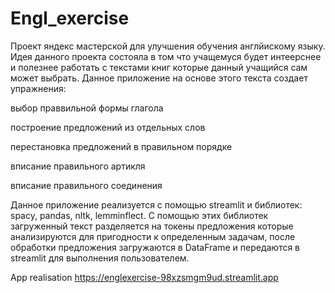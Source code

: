 # Engl_exercise
Проект яндекс мастерской для улучшения обучения англйискому языку. Идея данного проекта состояла в том что учащемуся будет интеерснее и полезнее работать с текстами книг которые данный учащийся сам может выбрать. Данное приложение на основе этого текста создает упражнения:

выбор праввильной формы глагола

построение предложений из отдельных слов

перестановка предложений в правильном порядке

вписание правильного артикля

вписание правильного соединения

Данное приложение реализуется с помощью streamlit и библиотек: spacy, pandas, nltk, lemminflect. С помощью этих библиотек загруженный текст разделяется на токены предложения которые анализируются для пригодности к определенным задачам, после обработки предложения загружаются в DataFrame и передаются в streamlit для выполнения пользователем. 

App realisation
https://englexercise-98xzsmgm9ud.streamlit.app
